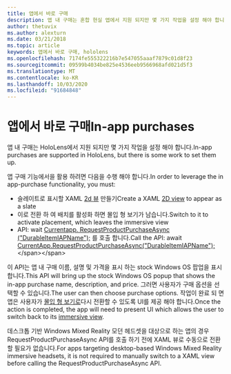 ```yaml
---
title: 앱에서 바로 구매
description: 앱 내 구매는 혼합 현실 앱에서 지원 되지만 몇 가지 작업을 설정 해야 합니다.
author: thetuvix
ms.author: alexturn
ms.date: 03/21/2018
ms.topic: article
keywords: 앱에서 바로 구매, hololens
ms.openlocfilehash: 7174fe555322216b7e547055aaaf7879c01d8f23
ms.sourcegitcommit: 09599b4034be825e4536eeb9566968afd021d5f3
ms.translationtype: MT
ms.contentlocale: ko-KR
ms.lasthandoff: 10/03/2020
ms.locfileid: "91684848"
---
```

# <a name="in-app-purchases"></a><span data-ttu-id="c1a01-104">앱에서 바로 구매</span><span class="sxs-lookup"><span data-stu-id="c1a01-104">In-app purchases</span></span>

<span data-ttu-id="c1a01-105">앱 내 구매는 HoloLens에서 지원 되지만 몇 가지 작업을 설정 해야 합니다.</span><span class="sxs-lookup"><span data-stu-id="c1a01-105">In-app purchases are supported in HoloLens, but there is some work to set them up.</span></span>

<span data-ttu-id="c1a01-106">앱 구매 기능에서을 활용 하려면 다음을 수행 해야 합니다.</span><span class="sxs-lookup"><span data-stu-id="c1a01-106">In order to leverage the in app-purchase functionality, you must:</span></span>
* <span data-ttu-id="c1a01-107">슬레이트로 표시할 XAML [2d 뷰](../design/app-views.md) 만들기</span><span class="sxs-lookup"><span data-stu-id="c1a01-107">Create a XAML [2D view](../design/app-views.md) to appear as a slate</span></span>
* <span data-ttu-id="c1a01-108">이로 전환 하 여 배치를 활성화 하면 몰입 형 보기가 남습니다.</span><span class="sxs-lookup"><span data-stu-id="c1a01-108">Switch to it to activate placement, which leaves the immersive view</span></span>
* <span data-ttu-id="c1a01-109">API: wait [Currentapp. RequestProductPurchaseAsync ("DurableItemIAPName");](https://docs.microsoft.com/uwp/api/windows.applicationmodel.store.currentapp#Windows_ApplicationModel_Store_CurrentApp_RequestProductPurchaseAsync_System_String_) 를 호출 합니다.</span><span class="sxs-lookup"><span data-stu-id="c1a01-109">Call the API: await [CurrentApp.RequestProductPurchaseAsync("DurableItemIAPName");](https://docs.microsoft.com/uwp/api/windows.applicationmodel.store.currentapp#Windows_ApplicationModel_Store_CurrentApp_RequestProductPurchaseAsync_System_String_)</span></span>

<span data-ttu-id="c1a01-110">이 API는 앱 내 구매 이름, 설명 및 가격을 표시 하는 stock Windows OS 팝업을 표시 합니다.</span><span class="sxs-lookup"><span data-stu-id="c1a01-110">This API will bring up the stock Windows OS popup that shows the in-app purchase name, description, and price.</span></span> <span data-ttu-id="c1a01-111">그러면 사용자가 구매 옵션을 선택할 수 있습니다.</span><span class="sxs-lookup"><span data-stu-id="c1a01-111">The user can then choose purchase options.</span></span> <span data-ttu-id="c1a01-112">작업이 완료 되 면 앱은 사용자가 [몰입 형 보기로](../design/app-views.md)다시 전환할 수 있도록 UI를 제공 해야 합니다.</span><span class="sxs-lookup"><span data-stu-id="c1a01-112">Once the action is completed, the app will need to present UI which allows the user to switch back to its [immersive view](../design/app-views.md).</span></span>

<span data-ttu-id="c1a01-113">데스크톱 기반 Windows Mixed Reality 모던 헤드셋을 대상으로 하는 앱의 경우 RequestProductPurchaseAsync API를 호출 하기 전에 XAML 뷰로 수동으로 전환할 필요가 없습니다.</span><span class="sxs-lookup"><span data-stu-id="c1a01-113">For apps targeting desktop-based Windows Mixed Reality immersive headsets, it is not required to manually switch to a XAML view before calling the RequestProductPurchaseAsync API.</span></span>
